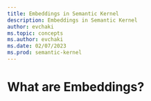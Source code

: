 ```yaml
---
title: Embeddings in Semantic Kernel
description: Embeddings in Semantic Kernel
author: evchaki
ms.topic: concepts
ms.author: evchaki
ms.date: 02/07/2023
ms.prod: semantic-kernel
---
```

# What are Embeddings?
